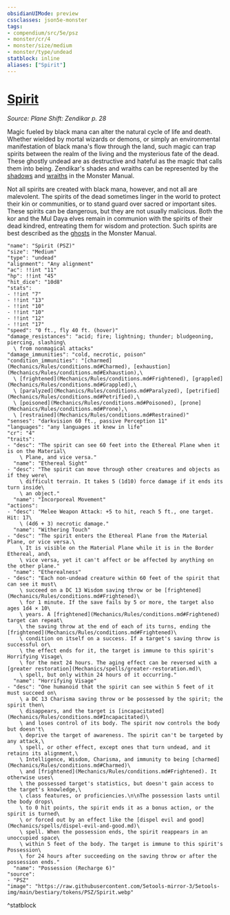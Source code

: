 ```yaml
---
obsidianUIMode: preview
cssclasses: json5e-monster
tags:
- compendium/src/5e/psz
- monster/cr/4
- monster/size/medium
- monster/type/undead
statblock: inline
aliases: ["Spirit"]
---
```

# [Spirit](Mechanics\bestiary\undead/spirit-psz.md)
*Source: Plane Shift: Zendikar p. 28*  

Magic fueled by black mana can alter the natural cycle of life and death. Whether wielded by mortal wizards or demons, or simply an environmental manifestation of black mana's flow through the land, such magic can trap spirits between the realm of the living and the mysterious fate of the dead. These ghostly undead are as destructive and hateful as the magic that calls them into being. Zendikar's shades and wraiths can be represented by the [shadows](Mechanics/bestiary/undead/shadow.md) and [wraiths](Mechanics/bestiary/undead/wraith.md) in the Monster Manual.

Not all spirits are created with black mana, however, and not all are malevolent. The spirits of the dead sometimes linger in the world to protect their kin or communities, or to stand guard over sacred or important sites. These spirits can be dangerous, but they are not usually malicious. Both the kor and the Mul Daya elves remain in communion with the spirits of their dead kindred, entreating them for wisdom and protection. Such spirits are best described as the [ghosts](Mechanics/bestiary/undead/ghost.md) in the Monster Manual.

```statblock
"name": "Spirit (PSZ)"
"size": "Medium"
"type": "undead"
"alignment": "Any alignment"
"ac": !!int "11"
"hp": !!int "45"
"hit_dice": "10d8"
"stats":
- !!int "7"
- !!int "13"
- !!int "10"
- !!int "10"
- !!int "12"
- !!int "17"
"speed": "0 ft., fly 40 ft. (hover)"
"damage_resistances": "acid; fire; lightning; thunder; bludgeoning, piercing, slashing\
  \ from nonmagical attacks"
"damage_immunities": "cold, necrotic, poison"
"condition_immunities": "[charmed](Mechanics/Rules/conditions.md#Charmed), [exhaustion](Mechanics/Rules/conditions.md#Exhaustion),\
  \ [frightened](Mechanics/Rules/conditions.md#Frightened), [grappled](Mechanics/Rules/conditions.md#Grappled),\
  \ [paralyzed](Mechanics/Rules/conditions.md#Paralyzed), [petrified](Mechanics/Rules/conditions.md#Petrified),\
  \ [poisoned](Mechanics/Rules/conditions.md#Poisoned), [prone](Mechanics/Rules/conditions.md#Prone),\
  \ [restrained](Mechanics/Rules/conditions.md#Restrained)"
"senses": "darkvision 60 ft., passive Perception 11"
"languages": "any languages it knew in life"
"cr": "4"
"traits":
- "desc": "The spirit can see 60 feet into the Ethereal Plane when it is on the Material\
    \ Plane, and vice versa."
  "name": "Ethereal Sight"
- "desc": "The spirit can move through other creatures and objects as if they were\
    \ difficult terrain. It takes 5 (1d10) force damage if it ends its turn inside\
    \ an object."
  "name": "Incorporeal Movement"
"actions":
- "desc": "Melee Weapon Attack: +5 to hit, reach 5 ft., one target. Hit: 17\
    \ (4d6 + 3) necrotic damage."
  "name": "Withering Touch"
- "desc": "The spirit enters the Ethereal Plane from the Material Plane, or vice versa.\
    \ It is visible on the Material Plane while it is in the Border Ethereal, and\
    \ vice versa, yet it can't affect or be affected by anything on the other plane."
  "name": "Etherealness"
- "desc": "Each non-undead creature within 60 feet of the spirit that can see it must\
    \ succeed on a DC 13 Wisdom saving throw or be [frightened](Mechanics/Rules/conditions.md#Frightened)\
    \ for 1 minute. If the save fails by 5 or more, the target also ages 1d4 × 10\
    \ years. A [frightened](Mechanics/Rules/conditions.md#Frightened) target can repeat\
    \ the saving throw at the end of each of its turns, ending the [frightened](Mechanics/Rules/conditions.md#Frightened)\
    \ condition on itself on a success. If a target's saving throw is successful or\
    \ the effect ends for it, the target is immune to this spirit's Horrifying Visage\
    \ for the next 24 hours. The aging effect can be reversed with a  [greater restoration](Mechanics/spells/greater-restoration.md)\
    \ spell, but only within 24 hours of it occurring."
  "name": "Horrifying Visage"
- "desc": "One humanoid that the spirit can see within 5 feet of it must succeed on\
    \ a DC 13 Charisma saving throw or be possessed by the spirit; the spirit then\
    \ disappears, and the target is [incapacitated](Mechanics/Rules/conditions.md#Incapacitated)\
    \ and loses control of its body. The spirit now controls the body but doesn't\
    \ deprive the target of awareness. The spirit can't be targeted by any attack,\
    \ spell, or other effect, except ones that turn undead, and it retains its alignment,\
    \ Intelligence, Wisdom, Charisma, and immunity to being [charmed](Mechanics/Rules/conditions.md#Charmed)\
    \ and [frightened](Mechanics/Rules/conditions.md#Frightened). It otherwise uses\
    \ the possessed target's statistics, but doesn't gain access to the target's knowledge,\
    \ class features, or proficiencies.\n\nThe possession lasts until the body drops\
    \ to 0 hit points, the spirit ends it as a bonus action, or the spirit is turned\
    \ or forced out by an effect like the [dispel evil and good](Mechanics/spells/dispel-evil-and-good.md)\
    \ spell. When the possession ends, the spirit reappears in an unoccupied space\
    \ within 5 feet of the body. The target is immune to this spirit's Possession\
    \ for 24 hours after succeeding on the saving throw or after the possession ends."
  "name": "Possession (Recharge 6)"
"source":
- "PSZ"
"image": "https://raw.githubusercontent.com/5etools-mirror-3/5etools-img/main/bestiary/tokens/PSZ/Spirit.webp"
```
^statblock